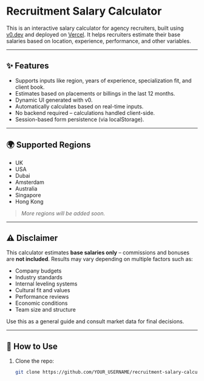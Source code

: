 # Recruitment Salary Calculator

This is an interactive salary calculator for agency recruiters, built using [v0.dev](https://v0.dev) and deployed on [Vercel](https://vercel.com). It helps recruiters estimate their base salaries based on location, experience, performance, and other variables.

---

## ✨ Features

- Supports inputs like region, years of experience, specialization fit, and client book.
- Estimates based on placements or billings in the last 12 months.
- Dynamic UI generated with v0.
- Automatically calculates based on real-time inputs.
- No backend required – calculations handled client-side.
- Session-based form persistence (via localStorage).

---

## 🌍 Supported Regions

- UK  
- USA  
- Dubai  
- Amsterdam  
- Australia  
- Singapore  
- Hong Kong  

> *More regions will be added soon.*

---

## ⚠️ Disclaimer

This calculator estimates **base salaries only** – commissions and bonuses are **not included**. Results may vary depending on multiple factors such as:

- Company budgets  
- Industry standards  
- Internal leveling systems  
- Cultural fit and values  
- Performance reviews  
- Economic conditions  
- Team size and structure  

Use this as a general guide and consult market data for final decisions.

---

## 🚀 How to Use

1. Clone the repo:
   ```bash
   git clone https://github.com/YOUR_USERNAME/recruitment-salary-calculator.git
